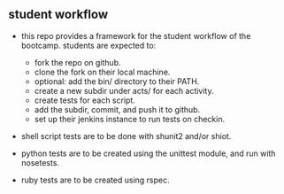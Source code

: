 ## student workflow

* this repo provides a framework for the student workflow of the bootcamp.
students are expected to:
    * fork the repo on github.
    * clone the fork on their local machine.
    * optional: add the bin/ directory to their PATH.
    * create a new subdir under acts/ for each activity.
    * create tests for each script.
    * add the subdir, commit, and push it to github.
    * set up their jenkins instance to run tests on checkin.

* shell script tests are to be done with shunit2 and/or shiot.
* python tests are to be created using the unittest module,
and run with nosetests.
* ruby tests are to be created using rspec.
